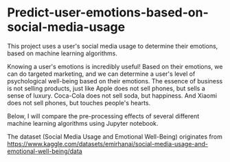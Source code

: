 # Predict-user-emotions-based-on-social-media-usage
  This project uses a user's social media usage to determine their emotions, based on machine learning algorithms.
  
  Knowing a user's emotions is incredibly useful! Based on their emotions, we can do targeted marketing, and we can determine a user's level of psychological well-being based on their emotions. The essence of business is not selling products, just like Apple does not sell phones, but sells a sense of luxury. Coca-Cola does not sell soda, but happiness. And Xiaomi does not sell phones, but touches people's hearts. 
  
  Below, I will compare the pre-processing effects of several different machine learning algorithms using Jupyter notebook.
  
  The dataset (Social Media Usage and Emotional Well-Being) originates from https://www.kaggle.com/datasets/emirhanai/social-media-usage-and-emotional-well-being/data
